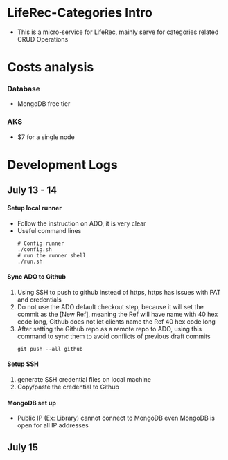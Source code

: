 # LifeRec-Categories Intro
- This is a micro-service for LifeRec, mainly serve for categories related CRUD Operations

# Costs analysis
### Database
- MongoDB free tier
### AKS
- $7 for a single node


# Development Logs
## July 13 - 14 
#### Setup local runner
- Follow the instruction on ADO, it is very clear
- Useful command lines
    ```
    # Config runner
    ./config.sh
    # run the runner shell
    ./run.sh
    ```

#### Sync ADO to Github
1. Using SSH to push to github instead of https, https has issues with PAT and credentials
2. Do not use the ADO default checkout step, because it will set the commit as the [New Ref], meaning the Ref will have name with 40 hex code long, Github does not let clients name the Ref 40 hex code long
3. After setting the Github repo as a remote repo to ADO, using this command to sync them to avoid conflicts of previous draft commits
    ```
    git push --all github      
    ```                        

#### Setup SSH 
1. generate SSH credential files on local machine
2. Copy/paste the credential to Github

#### MongoDB set up
- Public IP (Ex: Library) cannot connect to MongoDB even MongoDB is open for all IP addresses

## July 15